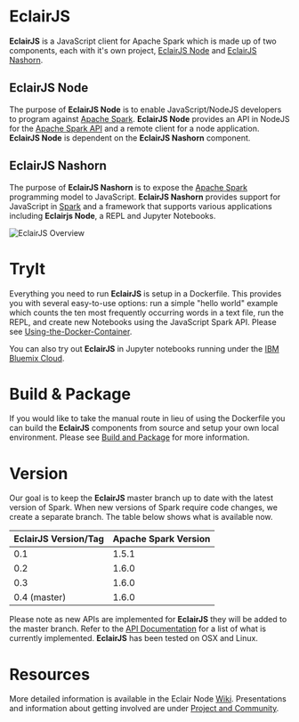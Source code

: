 EclairJS
===================
**EclairJS** is a JavaScript client for Apache Spark which is made up of two components, each with it's own project, [EclairJS Node](https://github.com/EclairJS/eclairjs-node) and [EclairJS Nashorn](https://github.com/EclairJS/eclairjs-nashorn/).

## EclairJS Node
The purpose of **EclairJS Node** is to enable JavaScript/NodeJS developers to program against [Apache Spark](http://spark.apache.org/).  **EclairJS Node** provides an API in NodeJS for the [Apache Spark API](http://spark.apache.org/docs/latest/api/java/index.html) and a remote client for a node application.  **EclairJS Node** is dependent on the **EclairJS Nashorn** component.

## EclairJS Nashorn
The purpose of **EclairJS Nashorn** is to expose the [Apache Spark](http://spark.apache.org/) programming model to JavaScript.  **EclairJS Nashorn** provides support for JavaScript in [Spark](http://spark.apache.org/) and a framework that supports various applications including **Eclairjs Node**, a REPL and Jupyter Notebooks. 

![EclairJS Overview](https://github.com/EclairJS/eclairjs-node/blob/master/images/overviewEclairJS.png)

TryIt
===================
Everything you need to run **EclairJS** is setup in a Dockerfile. This provides you with several easy-to-use options: run a simple "hello world" example which counts the ten most frequently occurring words in a text file, run the REPL, and create new Notebooks using the JavaScript Spark API.  Please see [Using-the-Docker-Container](https://github.com/EclairJS/eclairjs-node/wikis/Using-the-Docker-Container).

You can also try out **EclairJS** in Jupyter notebooks running under the [IBM Bluemix Cloud](https://github.com/EclairJS/eclairjs-node/wikis/EclairJS-with-IBM-Bluemix). 

Build & Package
===================
If you would like to take the manual route in lieu of using the Dockerfile you can build the **EclairJS** components from source and setup your own local environment.  Please see [Build and Package](https://github.com/EclairJS/eclairjs-node/wikis/Build-and-Package) for more information.

Version
===================
Our goal is to keep the **EclairJS** master branch up to date with the latest version of Spark. When new versions of Spark require code changes, we create a separate branch. The table below shows what is available now.

|EclairJS Version/Tag | Apache Spark Version |
| -------- | -------- |
| 0.1   | 1.5.1 |
| 0.2   | 1.6.0 |
| 0.3   | 1.6.0 |
| 0.4  (master)  | 1.6.0 |

Please note as new APIs are implemented for **EclairJS** they will be added to the master branch.  Refer to the [API Documentation](https://github.com/EclairJS/eclairjs-node/wikis/API-Documentation) for a list of what is currently implemented.  **EclairJS** has been tested on OSX and Linux.

Resources
===================
More detailed information is available in the Eclair Node [Wiki](https://github.com/EclairJS/eclairjs-node/wikis/home). Presentations and information about getting involved are under [Project and Community](https://github.com/EclairJS/eclairjs-node/wikis/Project-and-Community).
